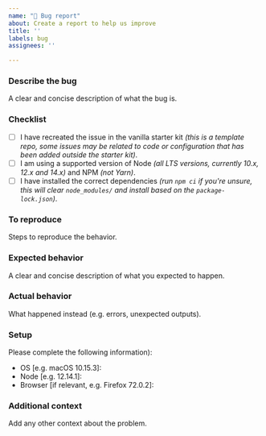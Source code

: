 ```yaml
---
name: "🐛 Bug report"
about: Create a report to help us improve
title: ''
labels: bug
assignees: ''

---
```


### Describe the bug
A clear and concise description of what the bug is.

### Checklist
- [ ] I have recreated the issue in the vanilla starter kit _(this is a template repo, some issues may be related to code or configuration that has been added outside the starter kit)_.
- [ ] I am using a supported version of Node _(all LTS versions, currently 10.x, 12.x and 14.x)_ and NPM _(not Yarn)_.
- [ ] I have installed the correct dependencies _(run `npm ci` if you're unsure, this will clear `node_modules/` and install based on the `package-lock.json`)_.

### To reproduce
Steps to reproduce the behavior.

### Expected behavior
A clear and concise description of what you expected to happen.

### Actual behavior
What happened instead (e.g. errors, unexpected outputs).

### Setup
Please complete the following information):

 - OS [e.g. macOS 10.15.3]:
 - Node [e.g. 12.14.1]:
 - Browser [if relevant, e.g. Firefox 72.0.2]:

### Additional context
Add any other context about the problem.
